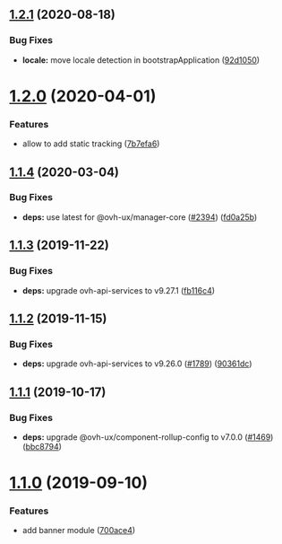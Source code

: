 ## [1.2.1](https://github.com/ovh/manager/compare/@ovh-ux/manager-banner@1.2.0...@ovh-ux/manager-banner@1.2.1) (2020-08-18)


### Bug Fixes

* **locale:** move locale detection in bootstrapApplication ([92d1050](https://github.com/ovh/manager/commit/92d1050613a2466ce2447e2c3d322ae81165530a))



# [1.2.0](https://github.com/ovh/manager/compare/@ovh-ux/manager-banner@1.1.4...@ovh-ux/manager-banner@1.2.0) (2020-04-01)


### Features

* allow to add static tracking ([7b7efa6](https://github.com/ovh/manager/commit/7b7efa646ebbe5b94d0daef52fea3c47a838c8c2))



## [1.1.4](https://github.com/ovh/manager/compare/@ovh-ux/manager-banner@1.1.3...@ovh-ux/manager-banner@1.1.4) (2020-03-04)


### Bug Fixes

* **deps:** use latest for @ovh-ux/manager-core ([#2394](https://github.com/ovh/manager/issues/2394)) ([fd0a25b](https://github.com/ovh/manager/commit/fd0a25b11bd5119649daf3b1605bb56bf70f3ff9))



## [1.1.3](https://github.com/ovh/manager/compare/@ovh-ux/manager-banner@1.1.2...@ovh-ux/manager-banner@1.1.3) (2019-11-22)


### Bug Fixes

* **deps:** upgrade ovh-api-services to v9.27.1 ([fb116c4](https://github.com/ovh/manager/commit/fb116c4a0e9085c71e8fe1266b818f3464e5bc94))



## [1.1.2](https://github.com/ovh/manager/compare/@ovh-ux/manager-banner@1.1.1...@ovh-ux/manager-banner@1.1.2) (2019-11-15)


### Bug Fixes

* **deps:** upgrade ovh-api-services to v9.26.0 ([#1789](https://github.com/ovh/manager/issues/1789)) ([90361dc](https://github.com/ovh/manager/commit/90361dc945014853db1cf4535e2d5b89b67efbea))



## [1.1.1](https://github.com/ovh-ux/manager/compare/@ovh-ux/manager-banner@1.1.0...@ovh-ux/manager-banner@1.1.1) (2019-10-17)


### Bug Fixes

* **deps:** upgrade @ovh-ux/component-rollup-config to v7.0.0 ([#1469](https://github.com/ovh-ux/manager/issues/1469)) ([bbc8794](https://github.com/ovh-ux/manager/commit/bbc8794))



# [1.1.0](https://github.com/ovh-ux/manager/compare/@ovh-ux/manager-banner@1.0.0...@ovh-ux/manager-banner@1.1.0) (2019-09-10)


### Features

* add banner module ([700ace4](https://github.com/ovh-ux/manager/commit/700ace4))



